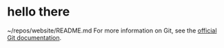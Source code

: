 # hello there
~/repos/website/README.md
 For more information on Git, see the
[official Git documentation](https://git-scm.com/).

